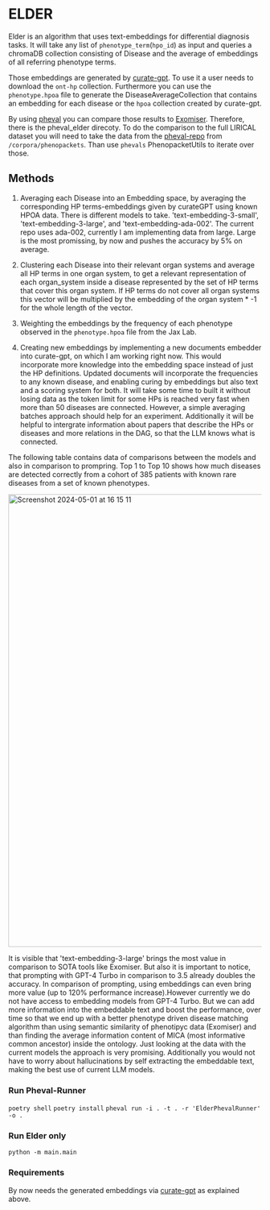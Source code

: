 
# ELDER
Elder is an algorithm that uses text-embeddings for differential diagnosis tasks. It will take any list of `phenotype_term`(`hpo_id`) as input and queries a chromaDB collection 
consisting of Disease and the average of embeddings of all referring phenotype terms.

Those embeddings are generated by [curate-gpt](https://github.com/iQuxLE/curate-gpt). To use it a user needs to download the `ont-hp` collection.
Furthermore you can use the `phenotype.hpoa` file to generate the DiseaseAverageCollection that contains an embedding for each disease or the `hpoa` collection created by curate-gpt.

By using [pheval](https://github.com/monarch-initiative/pheval) you can compare those results to [Exomiser](https://github.com/exomiser/Exomiser). Therefore, there is the pheval_elder direcoty.
To do the comparison to the full LIRICAL dataset you will need to take the data from the [pheval-repo](https://github.com/monarch-initiative/pheval) from `/corpora/phenopackets`. Than use `phevals` PhenopacketUtils to iterate over those.

## Methods
1. Averaging each Disease into an Embedding space, by averaging the corresponding HP terms-embeddings given by curateGPT using known HPOA data.
There is different models to take. 'text-embedding-3-small', 'text-embedding-3-large', and 'text-embedding-ada-002'. The current repo uses ada-002, currently I am implementing data from large. Large is the most promissing, by now and pushes the accuracy by 5% on average.
     
3. Clustering each Disease into their relevant organ systems and average all HP terms in one organ system, to get a relevant representation of each organ_system inside a disease        represented by the set of HP terms that cover this organ system. If HP terms do not cover all organ systems this vector will be multiplied by the embedding of the organ system * -1 for the whole length of the vector.

4. Weighting the embeddings by the frequency of each phenotype observed in the `phenotype.hpoa` file from the Jax Lab.

5. Creating new embeddings by implementing a new documents embedder into curate-gpt, on which I am working right now. This would incorporate more knowledge into the embedding space instead of just the HP definitions. Updated documents will incorporate the frequencies to any known disease, and enabling curing by embeddings but also text and a scoring system for both. It will take some time to built it without losing data as the token limit for some HPs is reached  very fast when more than 50 diseases are connected. However, a simple averaging batches approach should help for an experiment. Additionally it will be helpful to intergrate information about papers that describe the HPs or diseases and more relations in the DAG, so that the LLM knows what is connected.

The following table contains data of comparisons between the models and also in comparison to prompring. Top 1 to Top 10 shows how much diseases are detected correctly from a cohort of 385 patients with known rare diseases from a set of known phenotypes.

<img width="899" alt="Screenshot 2024-05-01 at 16 15 11" src="https://github.com/iQuxLE/ELDER/assets/70138474/bab48b36-2fd6-4d6b-bdb1-2c0e4bba1a71">


It is visible that 'text-embedding-3-large' brings the most value in comparison to SOTA tools like Exomiser. But also it is important to notice, that prompting with GPT-4 Turbo in comparison to 3.5 already doubles the accuracy. In comparison of prompting, using embeddings can even bring more value (up to 120% performance increase).However currently we do not have access to embedding models from GPT-4 Turbo. But we can add more information into the embeddable text and boost the performance, over time so that we end up with a better phenotype driven disease matching algorithm than using semantic similarity of phenotipyc data (Exomiser) and than finding the average information content of MICA (most informative common ancestor) inside the ontology. Just looking at the data with the current models the approach is very promising. Additionally you would not have to worry about hallucinations by self extracting the embeddable text, making the best use of current LLM models.


### Run Pheval-Runner
`poetry shell`
`poetry install`
`pheval run -i . -t . -r 'ElderPhevalRunner' -o .`


### Run Elder only

`python -m main.main`


### Requirements
By now needs the generated embeddings via [curate-gpt](https://github.com/iQuxLE/curate-gpt) as explained above.
